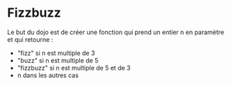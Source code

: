 # Fizzbuzz

Le but du dojo est de créer une fonction qui prend un entier n en paramètre et qui retourne :

* "fizz" si n est multiple de 3
* "buzz" si n est multiple de 5
* "fizzbuzz" si n est multiple de 5 et de 3
* n dans les autres cas
